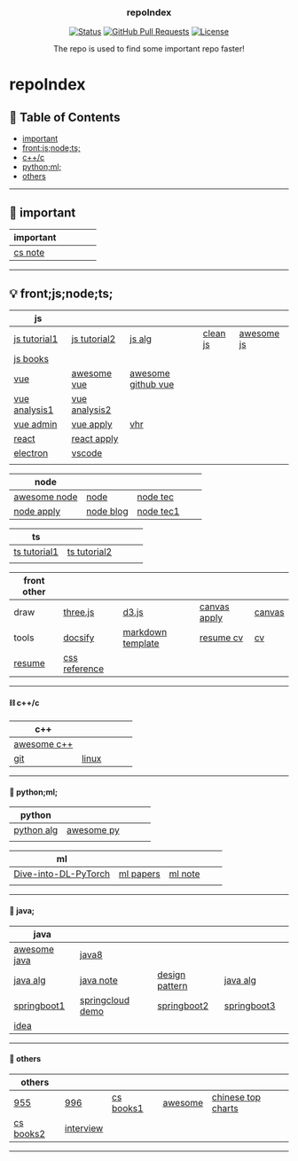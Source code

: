 <h3 align="center">repoIndex</h3>

<div align="center">

  [![Status](https://img.shields.io/badge/status-active-success.svg)]() 
  [![GitHub Pull Requests](https://img.shields.io/github/issues-pr/kylelobo/The-Documentation-Compendium.svg)](https://github.com/tangzixuan/repoIndex/pulls)
  [![License](https://img.shields.io/badge/license-MIT-blue.svg)](LICENSE.md)

</div>
<p align="center"> The repo is used to find some important repo faster!
    <br> 
</p>

# repoIndex
## 📝 Table of Contents
- [important](#p1)
- [front;js;node;ts;](#p2)
- [c++/c](#p3)
- [python;ml;](#p4)
- [others](#p5)

<!-- table template
| title | []() | []() | []() | []() |
| ----- | ---- | ---- | ---- | ---- |
| []()  | []() | []() | []() | []() |
| []()  | []() | []() | []() | []() | -->
*** 

## 🧐 important <a name = "p1"></a>
| important                                         | []() | []() | []() | []() |
| ------------------------------------------------- | ---- | ---- | ---- | ---- |
| [cs note](https://github.com/tangzixuan/CS-Notes) | []() | []() | []() | []() |
***

## 💡 front;js;node;ts; <a name = "p2"></a>
| js                                                               | []()                                                        | []()                                                                   | []()                                                            | []()                                                           |
| ---------------------------------------------------------------- | ----------------------------------------------------------- | ---------------------------------------------------------------------- | --------------------------------------------------------------- | -------------------------------------------------------------- |
| [js tutorial1](https://github.com/tangzixuan/zh.javascript.info) | [js tutorial2](https://github.com/airbnb/javascript)        | [js alg](https://github.com/tangzixuan/javascript-algorithms)          | [clean js](https://github.com/tangzixuan/clean-code-javascript) | [awesome js](https://github.com/tangzixuan/awesome-javascript) |
| [js books](https://github.com/tangzixuan/Paper)                  | []()                                                        | []()                                                                   | []()                                                            | []()                                                           |
| [vue](https://github.com/tangzixuan/vue)                         | [awesome vue](https://github.com/tangzixuan/awesome-vue)    | [awesome github vue](https://github.com/tangzixuan/awesome-github-vue) | []()                                                            | []()                                                           |
| [vue analysis1](https://github.com/tangzixuan/vue-1)             | [vue analysis2](https://github.com/tangzixuan/vue-analysis) | []()                                                                   | []()                                                            | []()                                                           |
| [vue admin](https://github.com/tangzixuan/vue-element-admin)     | [vue apply](https://github.com/tangzixuan/vue2-manage)      | [vhr](https://github.com/tangzixuan/vhr)                               |                                                                 | []()                                                           | []() |
| [react](https://github.com/tangzixuan/react-1)                   | [react apply](https://github.com/tangzixuan/react)          | []()                                                                   | []()                                                            | []()                                                           |
| [electron](https://github.com/tangzixuan/electron)               | [vscode](https://github.com/tangzixuan/vscode)              | []()                                                                   |                                                                 |                                                                |
| []()                                                             | []()                                                        | []()                                                                   | []()                                                            | []()                                                           |

| node                                                         | []()                                              | []()                                                     | []() | []() |
| ------------------------------------------------------------ | ------------------------------------------------- | -------------------------------------------------------- | ---- | ---- |
| [awesome node](https://github.com/tangzixuan/awesome-nodejs) | [node](https://github.com/tangzixuan/node)        | [node tec](https://github.com/tangzixuan/Nodejs-Roadmap) | []() | []() |
| [node apply](https://github.com/tangzixuan/node-elm)         | [node blog](https://github.com/tangzixuan/N-blog) | [node tec1](https://github.com/tangzixuan/node-lessons)  | []() | []() |

| ts                                                                | []()                                                     | []() | []() | []() |
| ----------------------------------------------------------------- | -------------------------------------------------------- | ---- | ---- | ---- |
| [ts tutorial1](https://github.com/tangzixuan/typescript-tutorial) | [ts tutorial2](https://github.com/tangzixuan/TypeScript) | []() | []() | []() |
| []()                                                              | []()                                                     | []() | []() | []() |

| front other                                             | []()                                                         | []()                                                                            | []()                                                             | []()                                               |
| ------------------------------------------------------- | ------------------------------------------------------------ | ------------------------------------------------------------------------------- | ---------------------------------------------------------------- | -------------------------------------------------- |
| draw                                                    | [three.js](https://github.com/tangzixuan/three.js)           | [d3.js](https://github.com/tangzixuan/d3)                                       | [canvas apply](https://github.com/tangzixuan/canvas-special)     | [canvas](https://github.com/tangzixuan/canvas)     |
| tools                                                   | [docsify](https://github.com/tangzixuan/awesome-docsify)     | [markdown template](https://github.com/tangzixuan/The-Documentation-Compendium) | [resume cv](https://github.com/tangzixuan/startbootstrap-resume) | [cv](https://github.com/tangzixuan/awesome-resume) |
| [resume](https://github.com/tangzixuan/Markdown-Resume) | [css reference](https://github.com/tangzixuan/css-reference) | []()                                                                            | []()                                                             | []()                                               |

***

#### ⛓️ c++/c<a name = "p3"></a>
| c++                                                      | []()                                         | []() | []() | []() |
| -------------------------------------------------------- | -------------------------------------------- | ---- | ---- | ---- |
| [awesome c++](https://github.com/tangzixuan/awesome-cpp) | []()                                         | []() | []() | []() |
| [git](https://github.com/tangzixuan/git)                 | [linux](https://github.com/tangzixuan/linux) | []() | []() | []() |
***

#### 🚀 python;ml;<a name = "p4"></a>
| python                                             | []()                                                       | []() | []() | []() |
| -------------------------------------------------- | ---------------------------------------------------------- | ---- | ---- | ---- |
| [python alg](https://github.com/tangzixuan/Python) | [awesome py](https://github.com/tangzixuan/awesome-python) | []() | []() | []() |
| []()                                               | []()                                                       | []() | []() | []() |

| ml                                                                         | []()                                                                    | []()                                                            | []() | []() |
| -------------------------------------------------------------------------- | ----------------------------------------------------------------------- | --------------------------------------------------------------- | ---- | ---- |
| [Dive-into-DL-PyTorch](https://github.com/tangzixuan/Dive-into-DL-PyTorch) | [ml papers](https://github.com/tangzixuan/awesome-deep-learning-papers) | [ml note](https://github.com/vivienzou1/DL-Notes-for-Interview) | []() | []() |
| []()                                                                       | []()                                                                    | []()                                                            | []() | []() |

***

#### 🍭 java;<a name = "p5"></a>

| java                                                                     | []()                                                                  | []()                                                                 | []()                                                                     | []() |
| ------------------------------------------------------------------------ | --------------------------------------------------------------------- | -------------------------------------------------------------------- | ------------------------------------------------------------------------ | ---- |
| [awesome java](https://github.com/tangzixuan/awesome-java)               | [java8](https://github.com/tangzixuan/OnJava8)                        | []()                                                                 | []()                                                                     | []() |
| [java alg](https://github.com/tangzixuan/java-algorithms-implementation) | [java note](https://github.com/tangzixuan/advanced-java)              | [design pattern](https://github.com/tangzixuan/java-design-patterns) | [java alg](https://github.com/tangzixuan/Java)                           | []() |
| [springboot1](https://github.com/tangzixuan/spring-boot-demo)            | [springcloud demo](https://github.com/tangzixuan/SpringCloudLearning) | [springboot2](https://github.com/tangzixuan/spring-boot-examples)    | [springboot3](https://github.com/tangzixuan/springboot-learning-example) | []() |
| [idea](https://github.com/tangzixuan/IntelliJ-IDEA-Tutorial)             | []()                                                                  | []()                                                                 | []()                                                                     | []() |

*** 


#### 🏁 others<a name = "p5"></a>
| others                                                   | []()                                                  | []()                                                                    | []()                                             | []()                                                                          |
| -------------------------------------------------------- | ----------------------------------------------------- | ----------------------------------------------------------------------- | ------------------------------------------------ | ----------------------------------------------------------------------------- |
| [955](https://github.com/tangzixuan/955.WLB)             | [996](https://github.com/tangzixuan/996.ICU)          | [cs books1](https://github.com/tangzixuan/free-programming-books-zh_CN) | [awesome](https://github.com/tangzixuan/awesome) | [chinese top charts](https://github.com/tangzixuan/GitHub-Chinese-Top-Charts) |
| [cs books2](https://github.com/tangzixuan/awesome-books) | [interview](https://github.com/tangzixuan/interviews) | []()                                                                    | []()                                             | []()                                                                          |

*** 
